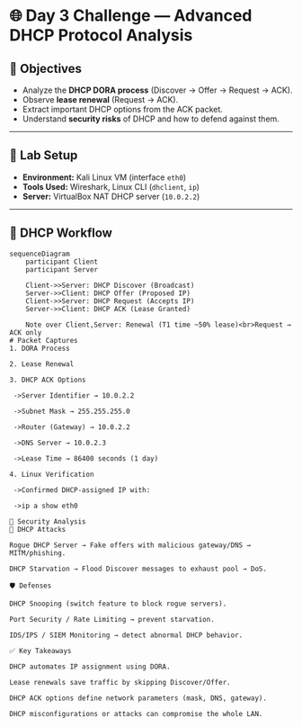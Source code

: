 # 🌐 Day 3 Challenge — Advanced DHCP Protocol Analysis

## 🎯 Objectives
- Analyze the **DHCP DORA process** (Discover → Offer → Request → ACK).  
- Observe **lease renewal** (Request → ACK).  
- Extract important DHCP options from the ACK packet.  
- Understand **security risks** of DHCP and how to defend against them.  

---

## 🧪 Lab Setup
- **Environment:** Kali Linux VM (interface `eth0`)  
- **Tools Used:** Wireshark, Linux CLI (`dhclient`, `ip`)  
- **Server:** VirtualBox NAT DHCP server (`10.0.2.2`)  

---

## 🔄 DHCP Workflow

```mermaid
sequenceDiagram
    participant Client
    participant Server

    Client->>Server: DHCP Discover (Broadcast)
    Server->>Client: DHCP Offer (Proposed IP)
    Client->>Server: DHCP Request (Accepts IP)
    Server->>Client: DHCP ACK (Lease Granted)

    Note over Client,Server: Renewal (T1 time ~50% lease)<br>Request → ACK only
# Packet Captures
1. DORA Process

2. Lease Renewal

3. DHCP ACK Options

 ->Server Identifier → 10.0.2.2

 ->Subnet Mask → 255.255.255.0

 ->Router (Gateway) → 10.0.2.2

 ->DNS Server → 10.0.2.3

 ->Lease Time → 86400 seconds (1 day)

4. Linux Verification

 ->Confirmed DHCP-assigned IP with:

 ->ip a show eth0

🔐 Security Analysis
🚨 DHCP Attacks

Rogue DHCP Server → Fake offers with malicious gateway/DNS → MITM/phishing.

DHCP Starvation → Flood Discover messages to exhaust pool → DoS.

🛡️ Defenses

DHCP Snooping (switch feature to block rogue servers).

Port Security / Rate Limiting → prevent starvation.

IDS/IPS / SIEM Monitoring → detect abnormal DHCP behavior.

✅ Key Takeaways

DHCP automates IP assignment using DORA.

Lease renewals save traffic by skipping Discover/Offer.

DHCP ACK options define network parameters (mask, DNS, gateway).

DHCP misconfigurations or attacks can compromise the whole LAN.
